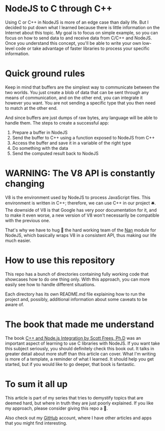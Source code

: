 # NodeJS to C through C++

Using C or C++ in NodeJS is more of an edge case than daily life. But I decided to put down what I learned because there is little information on the Internet about this topic. My goal is to focus on simple example, so you can focus on how to send data to and receive data from C/C++ and NodeJS. Once you understand this concept, you'll be able to write your own low-level code or take advantage of faster libraries to process your specific information.

# Quick ground rules

Keep in mind that buffers are the simplest way to communicate between the two worlds. You just create a blob of data that can be sent through any means of communication, and on the other end, you can integrate it however you want. You are not sending a specific type that you then need to match at the other end.

And since buffers are just dumps of raw bytes, any language will be able to handle them. The steps to create a successful app:

1. Prepare a buffer in NodeJS
2. Send the buffer to C++ using a function exposed to NodeJS from C++
3. Access the buffer and save it in a variable of the right type
4. Do something with the data
5. Send the computed result back to NodeJS

# WARNING: The V8 API is constantly changing

V8 is the environment used by NodeJS to process JavaScript files. This environment is written in C++; therefore, we can use C++ in our project 🛎. The downside of V8 is that Google has very poor documentation for it, and to make it even worse, a new version of V8 won't necessarily be compatible with the previous one.

That's why we have to hug 🤗 the hard working team of the [Nan](https://github.com/nodejs/nan) module for NodeJS, which basically wraps V8 in a consistent API, thus making our life much easier.

# How to use this repository

This repo has a bunch of directories containing fully working code that showcases how to do one thing only. With this approach, you can more easily see how to handle different situations.

Each directory has its own README.md file explaining how to run the project and, possibly, additional information about some caveats to be aware of.

# The book that made me understand

The book [C++ and Node.js Integration by Scott Frees, Ph.D](https://scottfrees.com/ebooks/nodecpp/) was an important aspect of learning to use C libraries with NodeJS. If you want take this subject seriously, you should definitely check this book out. It talks in greater detail about more stuff than this article can cover. What I'm writing is more of a template, a reminder of what I learned. It should help you get started, but if you would like to go deeper, that book is fantastic.

# To sum it all up

This article is part of my series that tries to demystify topics that are deemed hard, but where in truth they are just poorly explained. If you like my approach, please consider giving this repo a 🌟.

Also check out my [GitHub](https://github.com/davidgatti) account, where I have other articles and apps that you might find interesting.